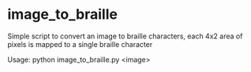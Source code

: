 # image_to_braille
Simple script to convert an image to braille characters, each 4x2 area of pixels is mapped to a single braille character

Usage:
python image_to_braille.py \<image\>
